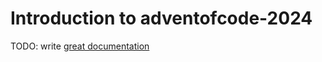 # Introduction to adventofcode-2024

TODO: write [great documentation](http://jacobian.org/writing/what-to-write/)
